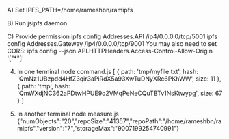 A) Set IPFS_PATH=/home/rameshbn/ramipfs

B) Run jsipfs daemon

C) Provide permission
ipfs config Addresses.API /ip4/0.0.0.0/tcp/5001
ipfs config Addresses.Gateway /ip4/0.0.0.0/tcp/9001
You may also need to set CORS:
ipfs config --json API.HTTPHeaders.Access-Control-Allow-Origin '["*"]'

4) In one terminal
node command.js
[ { path: 'tmp/myfile.txt',
hash: 'QmNz1UBzpdd4HfZ3qir3aPiRdX5a93XwTuDNyXRc6PKhWW',
size: 11 },
{ path: 'tmp',
hash: 'QmWXdjNC362aPDtwHPUE9o2VMqPeNeCQuTBTv1NsKtwypg',
size: 67 } ]


5)  In another terminal
node measure.js
{"numObjects":"20","repoSize":"41357","repoPath":"/home/rameshbn/ramipfs","version":"7","storageMax":"9007199254740991"}



